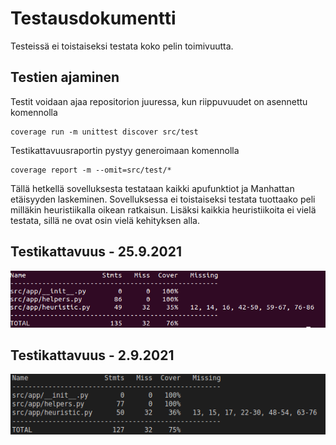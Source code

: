 # Testausdokumentti

Testeissä ei toistaiseksi testata koko pelin toimivuutta.

## Testien ajaminen

Testit voidaan ajaa repositorion juuressa, kun riippuvuudet on asennettu komennolla

    coverage run -m unittest discover src/test

Testikattavuusraportin pystyy generoimaan komennolla

    coverage report -m --omit=src/test/*

Tällä hetkellä sovelluksesta testataan kaikki apufunktiot ja Manhattan etäisyyden laskeminen. Sovelluksessa ei toistaiseksi testata tuottaako peli milläkin heuristiikalla oikean ratkaisun. Lisäksi kaikkia heuristiikoita ei vielä testata, sillä ne ovat osin vielä kehityksen alla.

## Testikattavuus - 25.9.2021

<img src="coverage.png">

## Testikattavuus - 2.9.2021

<img src="coverage2.png">